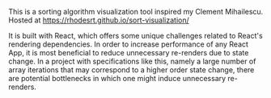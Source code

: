 This is a sorting algorithm visualization tool inspired my Clement Mihailescu.
Hosted at https://rhodesrt.github.io/sort-visualization/

It is built with React, which offers some unique challenges related to React's rendering dependencies. In order to increase performance of any React App, it is most beneficial to reduce unnecessary re-renders due to state change. In a project with specifications like this, namely a large number of array iterations that may correspond to a higher order state change, there are potential bottlenecks in which one might induce unnecessary re-renders.
